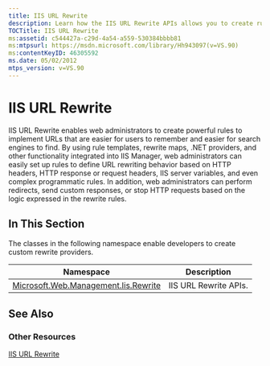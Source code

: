 ```yaml
---
title: IIS URL Rewrite
description: Learn how the IIS URL Rewrite APIs allows you to create rules that define URL behavior.
TOCTitle: IIS URL Rewrite
ms:assetid: c544427a-c29d-4a54-a559-530384bbbb81
ms:mtpsurl: https://msdn.microsoft.com/library/Hh943097(v=VS.90)
ms:contentKeyID: 46305592
ms.date: 05/02/2012
mtps_version: v=VS.90
---
```


# IIS URL Rewrite

IIS URL Rewrite enables web administrators to create powerful rules to implement URLs that are easier for users to remember and easier for search engines to find. By using rule templates, rewrite maps, .NET providers, and other functionality integrated into IIS Manager, web administrators can easily set up rules to define URL rewriting behavior based on HTTP headers, HTTP response or request headers, IIS server variables, and even complex programmatic rules. In addition, web administrators can perform redirects, send custom responses, or stop HTTP requests based on the logic expressed in the rewrite rules.

## In This Section

The classes in the following namespace enable developers to create custom rewrite providers.

|Namespace|Description|
|--- |--- |
|[Microsoft.Web.Management.Iis.Rewrite](https://msdn.microsoft.com/library/microsoft.web.management.iis.rewrite)|IIS URL Rewrite APIs.|

## See Also

### Other Resources

[IIS URL Rewrite](https://go.microsoft.com/fwlink/?linkid=247908)
